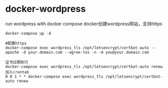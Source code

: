 # docker-wordpress
run wordpress with docker compose
docker创建wordpress网站，支持https

```
docker-compose up -d
```

```
#配置https
docker-compose exec wordpress_tls /opt/letsencrypt/certbot-auto --apache -d your.domain.com --agree-tos -n -m you@your.domain.com
```

```
证书过期执行
docker-compose exec wordpress_tls /opt/letsencrypt/certbot-auto renew
加入crontab
0 0 1 * * docker-compose exec wordpress_tls /opt/letsencrypt/certbot-auto renew
```


